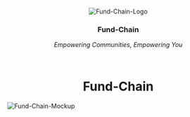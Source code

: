 <br>
<div align="center">
    <div>

<img src="https://github.com/monishkajha17/fundchain/assets/109274817/f4cc927e-6d35-4f6a-96b5-c7c1d810b36d" alt="Fund-Chain-Logo">
    </div>
    <div>
            <h3><b>Fund-Chain</b></h3>
            <p><i>Empowering Communities, Empowering You</i></p>
    </div>      
</div>
<br>
<h1 align="center">Fund-Chain</h1>
<img src = "https://github.com/monishkajha17/fundchain/assets/109274817/6b9067c6-3cba-42dd-a0f6-f12f5ef8eb2a" alt = "Fund-Chain-Mockup">


